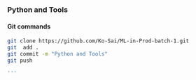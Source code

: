 ### Python and Tools
#### Git commands

```bash
git clone https://github.com/Ko-Sai/ML-in-Prod-batch-1.git
git  add .
git commit -m "Python and Tools"
git push

'''
